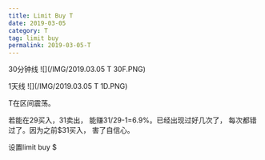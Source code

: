 ```yaml
---
title: Limit Buy T
date: 2019-03-05
category: T
tag: limit buy
permalink: 2019-03-05-T
---
```

30分钟线
![](/IMG/2019.03.05 T 30F.PNG)

1天线
![](/IMG/2019.03.05 T 1D.PNG)

T在区间震荡。

若能在29买入，31卖出， 能赚31/29-1=6.9%。已经出现过好几次了， 每次都错过了。因为之前$31买入， 害了自信心。

设置limit buy $
